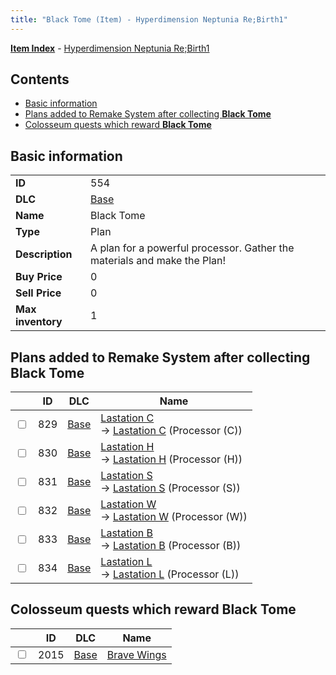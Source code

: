 ```yaml
---
title: "Black Tome (Item) - Hyperdimension Neptunia Re;Birth1"
---
```


[**Item Index**](/neptunia/rb1/item/index.html) - [Hyperdimension Neptunia Re;Birth1](/neptunia/rb1)

## Contents

- [Basic information](#basic-information)
- [Plans added to Remake System after collecting **Black Tome**](#plans-added-to-remake-system-after-collecting-black-tome)
- [Colosseum quests which reward **Black Tome**](#colosseum-quests-which-reward-black-tome)

## Basic information

|   |   |
| -- | -- |
| **ID** | 554 |
| **DLC** | [Base](/neptunia/rb1/dlc/1-base.html) |
| **Name** | Black Tome |
| **Type** | Plan |
| **Description** | A plan for a powerful processor. Gather the materials and make the Plan! |
| **Buy Price** | 0 |
| **Sell Price** | 0 |
| **Max inventory** | 1 |

## Plans added to Remake System after collecting **Black Tome**

|    | ID | DLC | Name |
| -- | -- | --- | ---- |
| <input type="checkbox" id="rb1-remake-1-829" class="trackbox" /> | 829 | [Base](/neptunia/rb1/dlc/1-base.html) | [Lastation C](/neptunia/rb1/remake/1-829-lastation-c.html)<br />→ [Lastation C](/neptunia/rb1/item/1-4129-lastation-c.html) (Processor (C)) |
| <input type="checkbox" id="rb1-remake-1-830" class="trackbox" /> | 830 | [Base](/neptunia/rb1/dlc/1-base.html) | [Lastation H](/neptunia/rb1/remake/1-830-lastation-h.html)<br />→ [Lastation H](/neptunia/rb1/item/1-4130-lastation-h.html) (Processor (H)) |
| <input type="checkbox" id="rb1-remake-1-831" class="trackbox" /> | 831 | [Base](/neptunia/rb1/dlc/1-base.html) | [Lastation S](/neptunia/rb1/remake/1-831-lastation-s.html)<br />→ [Lastation S](/neptunia/rb1/item/1-4131-lastation-s.html) (Processor (S)) |
| <input type="checkbox" id="rb1-remake-1-832" class="trackbox" /> | 832 | [Base](/neptunia/rb1/dlc/1-base.html) | [Lastation W](/neptunia/rb1/remake/1-832-lastation-w.html)<br />→ [Lastation W](/neptunia/rb1/item/1-4132-lastation-w.html) (Processor (W)) |
| <input type="checkbox" id="rb1-remake-1-833" class="trackbox" /> | 833 | [Base](/neptunia/rb1/dlc/1-base.html) | [Lastation B](/neptunia/rb1/remake/1-833-lastation-b.html)<br />→ [Lastation B](/neptunia/rb1/item/1-4133-lastation-b.html) (Processor (B)) |
| <input type="checkbox" id="rb1-remake-1-834" class="trackbox" /> | 834 | [Base](/neptunia/rb1/dlc/1-base.html) | [Lastation L](/neptunia/rb1/remake/1-834-lastation-l.html)<br />→ [Lastation L](/neptunia/rb1/item/1-4134-lastation-l.html) (Processor (L)) |

## Colosseum quests which reward **Black Tome**

|    | ID | DLC | Name |
| -- | -- | --- | ---- |
| <input type="checkbox" id="rb1-colosseum-1-2015" class="trackbox" /> | 2015 | [Base](/neptunia/rb1/dlc/1-base.html) | [Brave Wings](/neptunia/rb1/colosseum/1-2015-brave-wings.html) |